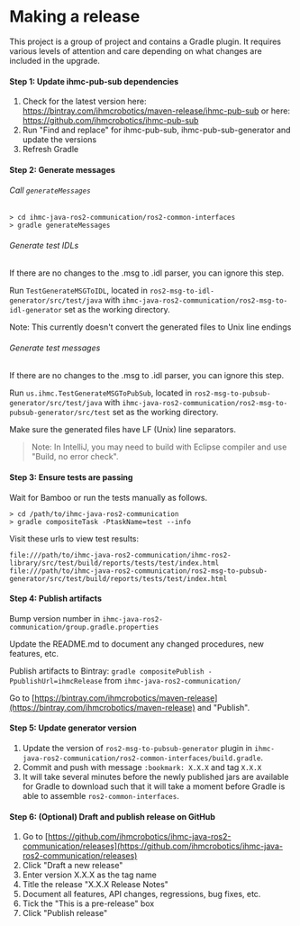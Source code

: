 # Making a release

This project is a group of project and contains a Gradle plugin. It requires various levels of attention and care
depending on what changes are included in the upgrade.

#### Step 1: Update ihmc-pub-sub dependencies

1. Check for the latest version here: https://bintray.com/ihmcrobotics/maven-release/ihmc-pub-sub
   or here: https://github.com/ihmcrobotics/ihmc-pub-sub
1. Run "Find and replace" for ihmc-pub-sub, ihmc-pub-sub-generator and update the versions
1. Refresh Gradle

#### Step 2: Generate messages

###### Call `generateMessages`

```
> cd ihmc-java-ros2-communication/ros2-common-interfaces
> gradle generateMessages
```

###### Generate test IDLs

If there are no changes to the .msg to .idl parser, you can ignore this step.

Run `TestGenerateMSGToIDL`, 
located in `ros2-msg-to-idl-generator/src/test/java` 
with `ihmc-java-ros2-communication/ros2-msg-to-idl-generator` set as the working directory.

Note: This currently doesn't convert the generated files to Unix line endings

###### Generate test messages

If there are no changes to the .msg to .idl parser, you can ignore this step.

Run `us.ihmc.TestGenerateMSGToPubSub`, 
located in `ros2-msg-to-pubsub-generator/src/test/java` 
with `ihmc-java-ros2-communication/ros2-msg-to-pubsub-generator/src/test` set as the working directory.

Make sure the generated files have LF (Unix) line separators.

> Note: In IntelliJ, you may need to build with Eclipse compiler and use "Build, no error check".

#### Step 3: Ensure tests are passing

Wait for Bamboo or run the tests manually as follows.

```
> cd /path/to/ihmc-java-ros2-communication
> gradle compositeTask -PtaskName=test --info
```
Visit these urls to view test results:

```
file:///path/to/ihmc-java-ros2-communication/ihmc-ros2-library/src/test/build/reports/tests/test/index.html
file:///path/to/ihmc-java-ros2-communication/ros2-msg-to-pubsub-generator/src/test/build/reports/tests/test/index.html
```

#### Step 4: Publish artifacts

Bump version number in `ihmc-java-ros2-communication/group.gradle.properties`

Update the README.md to document any changed procedures, new features, etc.

Publish artifacts to Bintray: `gradle compositePublish -PpublishUrl=ihmcRelease` from `ihmc-java-ros2-communication/`

Go to [https://bintray.com/ihmcrobotics/maven-release](https://bintray.com/ihmcrobotics/maven-release) and "Publish".

#### Step 5: Update generator version

1. Update the version of `ros2-msg-to-pubsub-generator` plugin in `ihmc-java-ros2-communication/ros2-common-interfaces/build.gradle`.
1. Commit and push with message `:bookmark: X.X.X` and tag `X.X.X`
1. It will take several minutes before the newly published jars are available for Gradle to download such that it will take a moment 
before Gradle is able to assemble `ros2-common-interfaces`.

#### Step 6: (Optional) Draft and publish release on GitHub

1. Go to [https://github.com/ihmcrobotics/ihmc-java-ros2-communication/releases](https://github.com/ihmcrobotics/ihmc-java-ros2-communication/releases)
1. Click "Draft a new release"
1. Enter version X.X.X as the tag name
1. Title the release "X.X.X Release Notes"
1. Document all features, API changes, regressions, bug fixes, etc.
1. Tick the "This is a pre-release" box
1. Click "Publish release"
